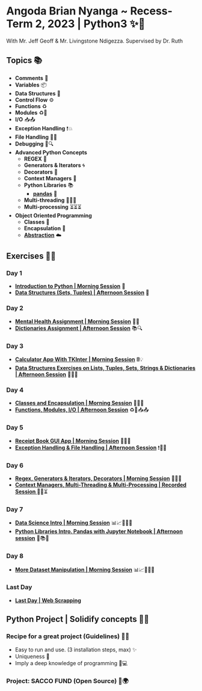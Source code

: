 # **Angoda Brian Nyanga ~ Recess-Term 2, 2023 | Python3** ✨🐍
With Mr. Jeff Geoff & Mr. Livingstone Ndigezza. Supervised by Dr. Ruth
## **Topics** 📚
- **Comments** 💬
- **Variables** 📦
- **Data Structures** 🧱
- **Control Flow** ⚙️
- **Functions** ♻️
- **Modules** ♻️💼
- **I/O** 📥📤
- **Exception Handling** ❗️💥
- **File Handling** 📄📂
- **Debugging** 🐞🔍
- **Advanced Python Concepts**
  - **REGEX** 🧵
  - **Generators & Iterators** 🌀
  - **Decorators** 🎨
  - **Context Managers** 🤌 
  - **Python Libraries** 📚
    - **[pandas](https://github.com/Brianoop/recess-year-2/blob/main/angoda_brian_nyanga_afternoon7.ipynb)** 🐼
  - **Multi-threading** 🧶🧶🧶
  - **Multi-processing** ⏳⏳⏳
- **Object Oriented Programming**
  - **Classes** 🎩
  - **Encapsulation** 💼
  - **[Abstraction](https://github.com/Brianoop/recess-year-2/blob/main/abstraction.py)** ☁️

## **Exercises** 🏋️‍♀️
### **Day 1**
- **[Introduction to Python | Morning Session](https://github.com/Brianoop/recess-year-2/blob/main/intro.py)** 🌅
- **[Data Structures (Sets, Tuples) | Afternoon Session](https://github.com/Brianoop/recess-year-2/blob/main/data_structures_sets_tuples.py)** 🌆
### **Day 2**
- **[Mental Health Assignment | Morning Session](https://github.com/Brianoop/recess-year-2/blob/main/mental_health_assignment.py)** 🧠💪
- **[Dictionaries Assignment | Afternoon Session](https://github.com/Brianoop/recess-year-2/blob/main/dictionaries_afternoon_assignment.py)** 📚🔍
### **Day 3**
- **[Calculator App With TKInter | Morning Session](https://github.com/Brianoop/recess-year-2/blob/main/calculator.py)** 🖩💡
- **[Data Structures Exercises on Lists, Tuples, Sets, Strings & Dictionaries | Afternoon Session](https://github.com/Brianoop/recess-year-2/blob/main/data_structures_exercises.py)** 🧱📝💪
### **Day 4**
- **[Classes and Encapsulation | Morning Session](https://github.com/Brianoop/recess-year-2/blob/main/angoda_brian_nyanga_morning_4.py)** 🎩✨💼
- **[Functions, Modules, I/O | Afternoon Session](https://github.com/Brianoop/recess-year-2/blob/main/angoda_brian_nyanga_afternoon_4.py)** ♻️💪📥📤
### **Day 5**
- **[Receipt Book GUI App | Morning Session](https://github.com/Brianoop/recess-year-2/blob/main/angoda_brian_nyanga_morning5.py)** 🧾💡💼
- **[Exception Handling & File Handling | Afternoon Session](https://github.com/Brianoop/recess-year-2/blob/main/angoda_brian_nyanga_afternoon5.py)** ❗️📄📂
### **Day 6**
- **[Regex, Generators & Iterators, Decorators | Morning Session](https://github.com/Brianoop/recess-year-2/blob/main/angoda_brian_nyanga_morning6.py)** 🧵🌀🎨
- **[Context Managers, Multi-Threading & Multi-Processing | Recorded Session ](https://github.com/Brianoop/recess-year-2/blob/main/angoda_brian_nyanga_morning6.py)** 🤌🧶⏳
### **Day 7**
- **[Data Science Intro | Morning Session](https://github.com/Brianoop/recess-year-2/blob/main/angoda_brian_nyanga.ipynb)** 📊📈👨🏻‍💻
- **[Python Libraries Intro. Pandas with Jupyter Notebook | Afternoon session](https://github.com/Brianoop/recess-year-2/blob/main/angoda_brian_nyanga_afternoon7.ipynb)** 🐍📚🐼
### **Day 8**
- **[More Dataset Manipulation | Morning Session](https://github.com/Brianoop/recess-year-2/blob/main/angoda_brian_nyanga_morning8.ipynb)** 📊📈👨🏻‍💻
### **Last Day**
- **[Last Day | Web Scrapping](https://github.com/Brianoop/recess-year-2/blob/main/angoda_brian_nyanga_lastday.py)**

## **Python Project | Solidify concepts** 🚀💡
### Recipe for a great project (Guidelines) 📜🌟
- Easy to run and use. (3 installation steps, max) ✨
- Uniqueness 🌟
- Imply a deep knowledge of programming 🧠💻

### **Project: SACCO FUND (Open Source)** 💼🌍
